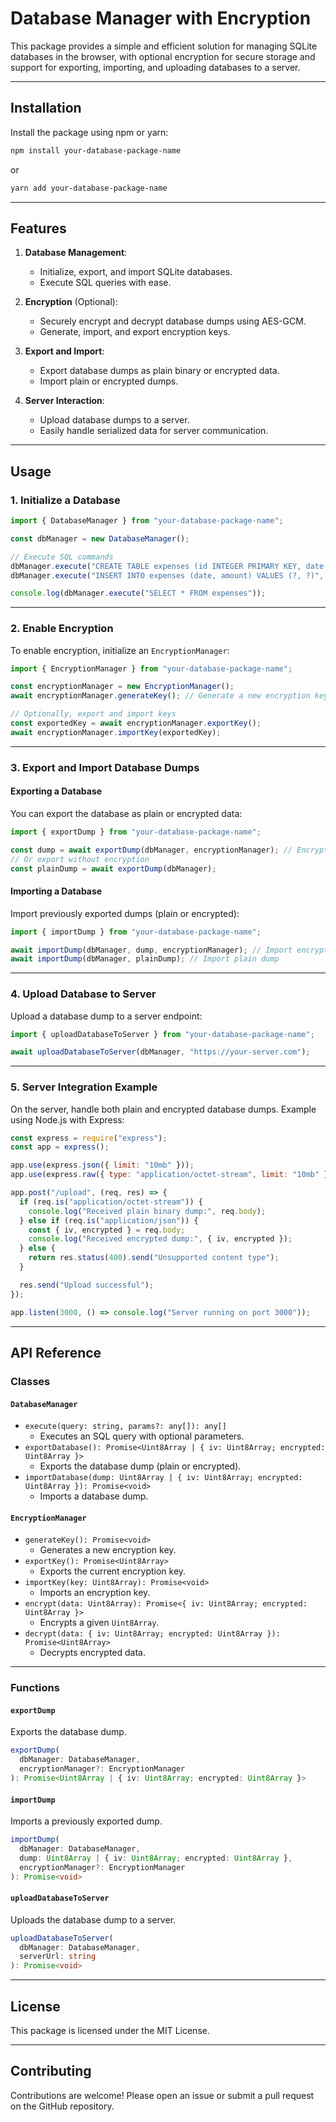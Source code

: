 
# **Database Manager with Encryption**

This package provides a simple and efficient solution for managing SQLite databases in the browser, with optional encryption for secure storage and support for exporting, importing, and uploading databases to a server.

---

## **Installation**

Install the package using npm or yarn:

```bash
npm install your-database-package-name
```

or

```bash
yarn add your-database-package-name
```

---

## **Features**

1. **Database Management**:
   - Initialize, export, and import SQLite databases.
   - Execute SQL queries with ease.

2. **Encryption** (Optional):
   - Securely encrypt and decrypt database dumps using AES-GCM.
   - Generate, import, and export encryption keys.

3. **Export and Import**:
   - Export database dumps as plain binary or encrypted data.
   - Import plain or encrypted dumps.

4. **Server Interaction**:
   - Upload database dumps to a server.
   - Easily handle serialized data for server communication.

---

## **Usage**

### **1. Initialize a Database**

```typescript
import { DatabaseManager } from "your-database-package-name";

const dbManager = new DatabaseManager();

// Execute SQL commands
dbManager.execute("CREATE TABLE expenses (id INTEGER PRIMARY KEY, date TEXT, amount REAL)");
dbManager.execute("INSERT INTO expenses (date, amount) VALUES (?, ?)", ["2023-12-03", 100]);

console.log(dbManager.execute("SELECT * FROM expenses"));
```

---

### **2. Enable Encryption**

To enable encryption, initialize an `EncryptionManager`:

```typescript
import { EncryptionManager } from "your-database-package-name";

const encryptionManager = new EncryptionManager();
await encryptionManager.generateKey(); // Generate a new encryption key

// Optionally, export and import keys
const exportedKey = await encryptionManager.exportKey();
await encryptionManager.importKey(exportedKey);
```

---

### **3. Export and Import Database Dumps**

#### Exporting a Database
You can export the database as plain or encrypted data:

```typescript
import { exportDump } from "your-database-package-name";

const dump = await exportDump(dbManager, encryptionManager); // Encrypted
// Or export without encryption
const plainDump = await exportDump(dbManager);
```

#### Importing a Database
Import previously exported dumps (plain or encrypted):

```typescript
import { importDump } from "your-database-package-name";

await importDump(dbManager, dump, encryptionManager); // Import encrypted dump
await importDump(dbManager, plainDump); // Import plain dump
```

---

### **4. Upload Database to Server**

Upload a database dump to a server endpoint:

```typescript
import { uploadDatabaseToServer } from "your-database-package-name";

await uploadDatabaseToServer(dbManager, "https://your-server.com");
```

---

### **5. Server Integration Example**

On the server, handle both plain and encrypted database dumps. Example using Node.js with Express:

```javascript
const express = require("express");
const app = express();

app.use(express.json({ limit: "10mb" }));
app.use(express.raw({ type: "application/octet-stream", limit: "10mb" }));

app.post("/upload", (req, res) => {
  if (req.is("application/octet-stream")) {
    console.log("Received plain binary dump:", req.body);
  } else if (req.is("application/json")) {
    const { iv, encrypted } = req.body;
    console.log("Received encrypted dump:", { iv, encrypted });
  } else {
    return res.status(400).send("Unsupported content type");
  }

  res.send("Upload successful");
});

app.listen(3000, () => console.log("Server running on port 3000"));
```

---

## **API Reference**

### **Classes**

#### **`DatabaseManager`**
- `execute(query: string, params?: any[]): any[]`
  - Executes an SQL query with optional parameters.
- `exportDatabase(): Promise<Uint8Array | { iv: Uint8Array; encrypted: Uint8Array }>`
  - Exports the database dump (plain or encrypted).
- `importDatabase(dump: Uint8Array | { iv: Uint8Array; encrypted: Uint8Array }): Promise<void>`
  - Imports a database dump.

#### **`EncryptionManager`**
- `generateKey(): Promise<void>`
  - Generates a new encryption key.
- `exportKey(): Promise<Uint8Array>`
  - Exports the current encryption key.
- `importKey(key: Uint8Array): Promise<void>`
  - Imports an encryption key.
- `encrypt(data: Uint8Array): Promise<{ iv: Uint8Array; encrypted: Uint8Array }>`
  - Encrypts a given `Uint8Array`.
- `decrypt(data: { iv: Uint8Array; encrypted: Uint8Array }): Promise<Uint8Array>`
  - Decrypts encrypted data.

---

### **Functions**

#### **`exportDump`**
Exports the database dump.
```typescript
exportDump(
  dbManager: DatabaseManager,
  encryptionManager?: EncryptionManager
): Promise<Uint8Array | { iv: Uint8Array; encrypted: Uint8Array }>
```

#### **`importDump`**
Imports a previously exported dump.
```typescript
importDump(
  dbManager: DatabaseManager,
  dump: Uint8Array | { iv: Uint8Array; encrypted: Uint8Array },
  encryptionManager?: EncryptionManager
): Promise<void>
```

#### **`uploadDatabaseToServer`**
Uploads the database dump to a server.
```typescript
uploadDatabaseToServer(
  dbManager: DatabaseManager,
  serverUrl: string
): Promise<void>
```

---

## **License**

This package is licensed under the MIT License.

---

## **Contributing**

Contributions are welcome! Please open an issue or submit a pull request on the GitHub repository.

